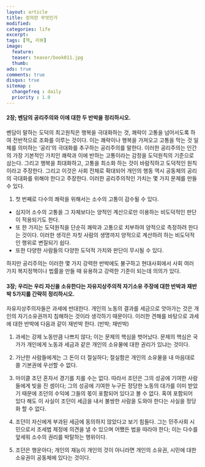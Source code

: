 ```yaml
---
layout: article
title: 정의란 무엇인가
modified:
categories: life
excerpt:
tags: [책, 리뷰]
image:
  feature:
  teaser: teaser/book011.jpg
  thumb:
ads: true
comments: true
disqus: true
sitemap :
  changefreq : daily
  priority : 1.0
---
```



#### 2장; 벤담의 공리주의와 이에 대한 두 반박을 정리하시오.
벤담이 말하는 도덕의 최고원칙은 행복을 극대화하는 것, 쾌락이 고통을 넘어서도록 하여 전반적으로 조화를 이루는 것이다. 
이는 쾌락이나 행복을 가져오고 고통을 막는 것 일체를 의미하는 ‘공리’의 극대화를 추구하는 공리주의를 말한다.
이러한 공리주의는 인간의 가장 기본적인 가치인 쾌락과 이에 반하는 고통이라는 감정을 도덕원칙의 기준으로 삼는다. 
그리고 행복을 최대화하고, 고통을 최소화 하는 것이 바람직하고 도덕적인 원칙이라고 주장한다. 
그리고 이것은 사회 전체로 확대되어 개인의 행동 역시 공동체의 공리의 극대화를 위해야 한다고 주장한다.
이러한 공리주의적인 가치는 몇 가지 문제를 만들 수 있다. 
1. 첫 번째로 다수의 쾌락을 위해서는 소수의 고통이 감수될 수 있다. 
* 심지어 소수의 고통을 그 자체보다는 양적인 계산으로만 이용하는 비도덕적인 판단이 적용되기도 한다. 
* 또 한 가지는 도덕원칙을 단순히 쾌락과 고통으로 치부하여 양적으로 측정하려 한다는 것이다. 이러한 생각은 자칫 사람의 생명까지 양적으로 계산하려 하는 비도덕적인 행위로 변질되기 쉽다. 
* 또한 다양한 사람들의 다양한 도덕적 가치와 판단이 무시될 수 있다.

하지만 공리주의는 이러한 몇 가지 강력한 반박에도 불구하고 현대사회에서 사회 여러 가지 복지정책이나 법률을 만들 때 유용하고 강력한 기준이 되는데 의의가 있다.

#### 3장; 우리는 우리 자신을 소유한다는 자유지상주의적 자기소유 주장에 대한 반박과 재반박 5가지를 간략히 정리하시오.
자유지상주의자들은 과세에 반대한다. 개인의 노동의 결과를 세금으로 앗아가는 것은 개인의 자기소유권까지 침해하는 것이라 생각하기 때문이다. 
이러한 견해를 바탕으로 과세에 대한 반박에 다음과 같이 재반박 한다. 
(반박; 재반박)
1. 과세는 강제 노동만큼 나쁘지 않다; 
이는 문제의 핵심을 벗어났다. 문제의 핵심은 국가가 개인에게 노동과 세금과 같은 개인의 소유물에 대한 권리가 있냐는 것이다.

2. 가난한 사람들에게는 그 돈이 더 절실하다; 
절실함은 개인의 소유물을 내 마음대로 쓸 기본권에 우선할 수 없다.

3. 마이클 조던 혼자서 경기를 치를 수는 없다. 따라서 조던은 그의 성공에 기여한 사람들에게 빚을 진 셈이다; 
그의 성공에 기여한 누구든 정당한 노동의 대가를 이미 받았기 때문에 조던의 수익에 그들의 몫이 포함되어 있다고 볼 수 없다. 혹여 포함되어 있다 해도 이 사실이 조던이 세금을 내서 불쌍한 사람을 도와야 한다는 사실을 정당화 할 수 없다.

4. 조던이 자신에게 부과된 세금에 동의하지 않았다고 보기 힘들다. 그는 민주사회 시민으로서 조세법 제정에 의견을 낼 수 있으며 어쨌든 법을 따라야 한다; 
이는 다수를 앞세워 소수의 권리를 박탈하는 행위이다.

5. 조던은 행운아다; 
개인의 재능이 개인의 것이 아니라면 개인의 소유권, 시민에 대한 소유권이 공동체에 있다는 것이다.